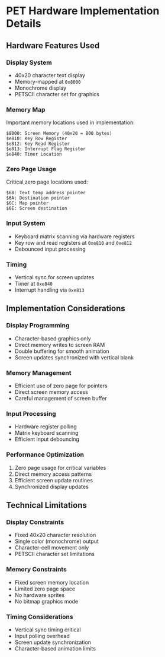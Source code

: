# PET Hardware Implementation Details

## Hardware Features Used

### Display System
- 40x20 character text display
- Memory-mapped at `0x8000`
- Monochrome display
- PETSCII character set for graphics

### Memory Map
Important memory locations used in implementation:
```
$8000: Screen Memory (40x20 = 800 bytes)
$e810: Key Row Register
$e812: Key Read Register
$e813: Interrupt Flag Register
$e840: Timer Location
```

### Zero Page Usage
Critical zero page locations used:
```
$68: Text temp address pointer
$6A: Destination pointer
$6C: Map pointer
$6E: Screen destination
```

### Input System
- Keyboard matrix scanning via hardware registers
- Key row and read registers at `0xe810` and `0xe812`
- Debounced input processing

### Timing
- Vertical sync for screen updates
- Timer at `0xe840`
- Interrupt handling via `0xe813`

## Implementation Considerations

### Display Programming
- Character-based graphics only
- Direct memory writes to screen RAM
- Double buffering for smooth animation
- Screen updates synchronized with vertical blank

### Memory Management
- Efficient use of zero page for pointers
- Direct screen memory access
- Careful management of screen buffer

### Input Processing
- Hardware register polling
- Matrix keyboard scanning
- Efficient input debouncing

### Performance Optimization
1. Zero page usage for critical variables
2. Direct memory access patterns
3. Efficient screen update routines
4. Synchronized display updates

## Technical Limitations

### Display Constraints
- Fixed 40x20 character resolution
- Single color (monochrome) output
- Character-cell movement only
- PETSCII character set limitations

### Memory Constraints
- Fixed screen memory location
- Limited zero page space
- No hardware sprites
- No bitmap graphics mode

### Timing Considerations
- Vertical sync timing critical
- Input polling overhead
- Screen update synchronization
- Character-based animation limits 